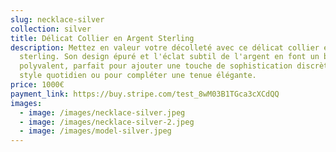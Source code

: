 ```yaml
---
slug: necklace-silver
collection: silver
title: Délicat Collier en Argent Sterling
description: Mettez en valeur votre décolleté avec ce délicat collier en argent
  sterling. Son design épuré et l'éclat subtil de l'argent en font un bijou
  polyvalent, parfait pour ajouter une touche de sophistication discrète à votre
  style quotidien ou pour compléter une tenue élégante.
price: 1000€
payment_link: https://buy.stripe.com/test_8wM03B1TGca3cXCdQQ
images:
  - image: /images/necklace-silver.jpeg
  - image: /images/necklace-silver-2.jpeg
  - image: /images/model-silver.jpeg
---
```

